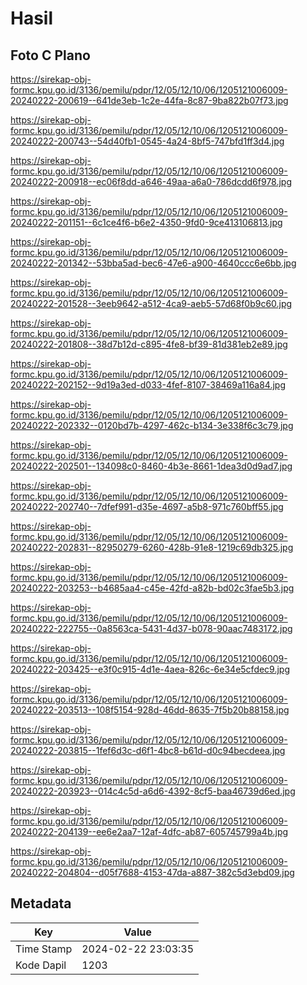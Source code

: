 # Hasil

## Foto C Plano

https://sirekap-obj-formc.kpu.go.id/3136/pemilu/pdpr/12/05/12/10/06/1205121006009-20240222-200619--641de3eb-1c2e-44fa-8c87-9ba822b07f73.jpg

https://sirekap-obj-formc.kpu.go.id/3136/pemilu/pdpr/12/05/12/10/06/1205121006009-20240222-200743--54d40fb1-0545-4a24-8bf5-747bfd1ff3d4.jpg

https://sirekap-obj-formc.kpu.go.id/3136/pemilu/pdpr/12/05/12/10/06/1205121006009-20240222-200918--ec06f8dd-a646-49aa-a6a0-786dcdd6f978.jpg

https://sirekap-obj-formc.kpu.go.id/3136/pemilu/pdpr/12/05/12/10/06/1205121006009-20240222-201151--6c1ce4f6-b6e2-4350-9fd0-9ce413106813.jpg

https://sirekap-obj-formc.kpu.go.id/3136/pemilu/pdpr/12/05/12/10/06/1205121006009-20240222-201342--53bba5ad-bec6-47e6-a900-4640ccc6e6bb.jpg

https://sirekap-obj-formc.kpu.go.id/3136/pemilu/pdpr/12/05/12/10/06/1205121006009-20240222-201528--3eeb9642-a512-4ca9-aeb5-57d68f0b9c60.jpg

https://sirekap-obj-formc.kpu.go.id/3136/pemilu/pdpr/12/05/12/10/06/1205121006009-20240222-201808--38d7b12d-c895-4fe8-bf39-81d381eb2e89.jpg

https://sirekap-obj-formc.kpu.go.id/3136/pemilu/pdpr/12/05/12/10/06/1205121006009-20240222-202152--9d19a3ed-d033-4fef-8107-38469a116a84.jpg

https://sirekap-obj-formc.kpu.go.id/3136/pemilu/pdpr/12/05/12/10/06/1205121006009-20240222-202332--0120bd7b-4297-462c-b134-3e338f6c3c79.jpg

https://sirekap-obj-formc.kpu.go.id/3136/pemilu/pdpr/12/05/12/10/06/1205121006009-20240222-202501--134098c0-8460-4b3e-8661-1dea3d0d9ad7.jpg

https://sirekap-obj-formc.kpu.go.id/3136/pemilu/pdpr/12/05/12/10/06/1205121006009-20240222-202740--7dfef991-d35e-4697-a5b8-971c760bff55.jpg

https://sirekap-obj-formc.kpu.go.id/3136/pemilu/pdpr/12/05/12/10/06/1205121006009-20240222-202831--82950279-6260-428b-91e8-1219c69db325.jpg

https://sirekap-obj-formc.kpu.go.id/3136/pemilu/pdpr/12/05/12/10/06/1205121006009-20240222-203253--b4685aa4-c45e-42fd-a82b-bd02c3fae5b3.jpg

https://sirekap-obj-formc.kpu.go.id/3136/pemilu/pdpr/12/05/12/10/06/1205121006009-20240222-222755--0a8563ca-5431-4d37-b078-90aac7483172.jpg

https://sirekap-obj-formc.kpu.go.id/3136/pemilu/pdpr/12/05/12/10/06/1205121006009-20240222-203425--e3f0c915-4d1e-4aea-826c-6e34e5cfdec9.jpg

https://sirekap-obj-formc.kpu.go.id/3136/pemilu/pdpr/12/05/12/10/06/1205121006009-20240222-203513--108f5154-928d-46dd-8635-7f5b20b88158.jpg

https://sirekap-obj-formc.kpu.go.id/3136/pemilu/pdpr/12/05/12/10/06/1205121006009-20240222-203815--1fef6d3c-d6f1-4bc8-b61d-d0c94becdeea.jpg

https://sirekap-obj-formc.kpu.go.id/3136/pemilu/pdpr/12/05/12/10/06/1205121006009-20240222-203923--014c4c5d-a6d6-4392-8cf5-baa46739d6ed.jpg

https://sirekap-obj-formc.kpu.go.id/3136/pemilu/pdpr/12/05/12/10/06/1205121006009-20240222-204139--ee6e2aa7-12af-4dfc-ab87-605745799a4b.jpg

https://sirekap-obj-formc.kpu.go.id/3136/pemilu/pdpr/12/05/12/10/06/1205121006009-20240222-204804--d05f7688-4153-47da-a887-382c5d3ebd09.jpg


## Metadata

| Key        | Value               |
| ---------- | ------------------- |
| Time Stamp | 2024-02-22 23:03:35 |
| Kode Dapil | 1203                |



